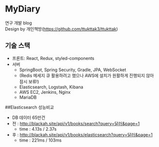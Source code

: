 # MyDiary
연구 개발 blog  
Design by 개인책방(https://github.com/ttukttak3/ttukttak)

## 기술 스택
 - 프론트: React, Redux, styled-components
 - 서버
   - SpringBoot, Spring Security, Gradle, JPA, WebSocket
   - (Redis 메세지 큐 활용하려고 했으나 AWS에 설치가 원활하게 진행되지 않아 잠시 보류!)
   - Elasticsearch, Logstash, Kibana
   - AWS EC2, Jenkins, Nginx
   - MariaDB

##Elasticsearch 성능비교
 - DB 데이터 65만건 
 - 전 : http://blackah.site/api/v1/books/search?query=달러&page=1
   - time : 4.13s / 2.37s
 - 후 : http://blackah.site/api/v1/books/elasticsearch?query=달러&page=1
   - time : 221ms / 103ms
